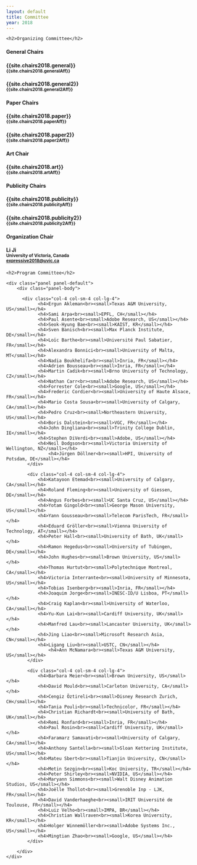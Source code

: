 ```yaml
---
layout: default
title: Committee
year: 2018
---
```


<div class="col-12 col-sm-12 col-lg-12">

	<h2>Organizing Committee</h2>


<div class="col-4 col-sm-4 col-lg-4">
	<div class="panel panel-default">
		<div class="panel-heading">
			<h4 class="panel-title">General Chairs</h4>
		</div>
		<div class="panel-body">
			<h4>{{site.chairs2018.general}}<br><small>{{site.chairs2018.generalAff}}</small></h4>
			<h4>{{site.chairs2018.general2}}<br><small>{{site.chairs2018.general2Aff}}</small></h4>
		</div>
	</div>
</div>

<div class="col-8 col-sm-8 col-lg-4">
	<div class="panel panel-default">
		<div class="panel-heading">
			<h4 class="panel-title">Paper Chairs</h4>
		</div>
		<div class="panel-body">
			<h4>{{site.chairs2018.paper}}<br><small>{{site.chairs2018.paperAff}}</small></h4>
			<h4>{{site.chairs2018.paper2}}<br><small>{{site.chairs2018.paper2Aff}}</small></h4>
		</div>
	</div>
</div>

<div class="col-8 col-sm-8 col-lg-4">
	<div class="panel panel-default">
		<div class="panel-heading">
			<h4 class="panel-title">Art Chair</h4>
		</div>
		<div class="panel-body">
			<h4>{{site.chairs2018.art}}<br><small>{{site.chairs2018.artAff}}</small></h4>
		</div>
	</div>
</div>

</div>

<div class="col-12 col-sm-12 col-lg-12">

<div class="col-8 col-sm-8 col-lg-4">
	<div class="panel panel-default">
		<div class="panel-heading">
			<h4 class="panel-title">Publicity Chairs</h4>
		</div>
		<div class="panel-body">
			<h4>{{site.chairs2018.publicity}}<br><small>{{site.chairs2018.publicityAff}}</small></h4>
			<h4>{{site.chairs2018.publicity2}}<br><small>{{site.chairs2018.publicity2Aff}}</small></h4>
		</div>
	</div>
</div>

<div class="col-4 col-sm-4 col-lg-4">
	<div class="panel panel-default">
		<div class="panel-heading">
			<h4 class="panel-title">Organization Chair</h4>
		</div>
		<div class="panel-body">
			<h4>Li Ji<br><small>University of Victoria, Canada<br><a href="mailto:expressive2018@uvic.ca">expressive2018@uvic.ca</a></small></h4>			
		</div>
	</div>
</div>

</div>

<div class="col-12 col-sm-12 col-lg-12">

	<h2>Program Committee</h2>

	<div class="panel panel-default">
		<div class="panel-body">

		  <div class="col-4 col-sm-4 col-lg-4">
				<h4>Ergun Akleman<br><small>Texas A&M University, US</small></h4>
				<h4>Sami Arpa<br><small>EPFL, CH</small></h4>
				<h4>Paul Asente<br><small>Adobe Research, US</small></h4>
				<h4>Seok-Hyung Bae<br><small>KAIST, KR</small></h4>
				<h4>Sven Banisch<br><small>Max Planck Institute, DE</small></h4>
				<h4>Loïc Barthe<br><small>Université Paul Sabatier, FR</small></h4>
				<h4>Alexandra Bonnici<br><small>University of Malta, MT</small></h4>
				<h4>Nadia Boukhelifa<br><small>Inria, FR</small></h4>
				<h4>Adrien Bousseau<br><small>Inria, FR</small></h4>
				<h4>Martin Cadik<br><small>Brno University of Technology, CZ</small></h4>
				<h4>Nathan Carr<br><small>Adobe Research, US</small></h4>
				<h4>Forrester Cole<br><small>Google, US</small></h4>
				<h4>Frederic Cordier<br><small>University of Haute Alsace, FR</small></h4>
				<h4>Mario Costa Sousa<br><small>University of Calgary, CA</small></h4>
				<h4>Pedro Cruz<br><small>Northeastern University, US</small></h4>
				<h4>Boris Dalstein<br><small>VGC, FR</small></h4>
				<h4>John Dingliana<br><small>Trinity College Dublin, IE</small></h4>
				<h4>Stephen DiVerdi<br><small>Adobe, US</small></h4>
				<h4>Neil Dodgson<br><small>Victoria University of Wellington, NZ</small></h4>
			        <h4>Jürgen Döllner<br><small>HPI, University of Potsdam, DE</small></h4>
			</div>

			<div class="col-4 col-sm-4 col-lg-4">
				<h4>Katayoon Etemad<br><small>University of Calgary, CA</small></h4>
				<h4>Roland Fleming<br><small>University of Giessen, DE</small></h4>
				<h4>Angus Forbes<br><small>UC Santa Cruz, US</small></h4>
				<h4>Yotam Gingold<br><small>George Mason University, US</small></h4>
				<h4>Yann Gousseau<br><small>Telecom ParisTech, FR</small></h4>
				<h4>Eduard Gröller<br><small>Vienna University of Technology, AT</small></h4>
				<h4>Peter Hall<br><small>University of Bath, UK</small></h4>
				<h4>Ramon Hegedus<br><small>University of Tubingen, DE</small></h4>
				<h4>John Hughes<br><small>Brown University, US</small></h4>
				<h4>Thomas Hurtut<br><small>Polytechnique Montreal, CA</small></h4>
				<h4>Victoria Interrante<br><small>University of Minnesota, US</small></h4>
				<h4>Tobias Isenberg<br><small>Inria, FR</small></h4>
				<h4>Joaquim Jorge<br><small>INESC-ID/U Lisboa, PT</small></h4>
				<h4>Craig Kaplan<br><small>University of Waterloo, CA</small></h4>
				<h4>Yu-Kun Lai<br><small>Cardiff University, UK</small></h4>
				<h4>Manfred Lau<br><small>Lancaster University, UK</small></h4>
				<h4>Jing Liao<br><small>Microsoft Research Asia, CN</small></h4>
				<h4>Ligang Liu<br><small>USTC, CN</small></h4>
			        <h4>Ann McNamara<br><small>Texas A&M University, US</small></h4>
			</div>

			<div class="col-4 col-sm-4 col-lg-4">
				<h4>Barbara Meier<br><small>Brown University, US</small></h4>
				<h4>David Mould<br><small>Carleton University, CA</small></h4>
				<h4>Cengiz Öztireli<br><small>Disney Research Zurich, CH</small></h4>
				<h4>Tania Pouli<br><small>Technicolor, FR</small></h4>
				<h4>Christian Richardt<br><small>University of Bath, UK</small></h4>
				<h4>Remi Ronfard<br><small>Inria, FR</small></h4>
				<h4>Paul Rosin<br><small>Cardiff University, UK</small></h4>
				<h4>Faramarz Samavati<br><small>University of Calgary, CA</small></h4>
				<h4>Anthony Santella<br><small>Sloan Kettering Institute, US</small></h4>
				<h4>Mateu Sbert<br><small>Tianjin University, CN</small></h4>
				<h4>Metin Sezgin<br><small>Koc University, TR</small></h4>
				<h4>Peter Shirley<br><small>NVIDIA, US</small></h4>
				<h4>Maryann Simmons<br><small>Walt Disney Animation Studios, US</small></h4>
				<h4>Joëlle Thollot<br><small>Grenoble Inp - LJK, FR</small></h4>
				<h4>David Vanderhaeghe<br><small>IRIT Université de Toulouse, FR</small></h4>
				<h4>Luiz Velho<br><small>IMPA, BR</small></h4>
				<h4>Christian Wallraven<br><small>Korea University, KR</small></h4>
				<h4>Holger Winnemöller<br><small>Adobe Systems Inc., US</small></h4>
				<h4>Mingtian Zhao<br><small>Google, US</small></h4>
			</div>

		</div>
	</div>

</div>
